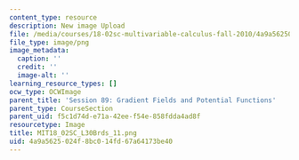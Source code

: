 ```yaml
---
content_type: resource
description: New image Upload
file: /media/courses/18-02sc-multivariable-calculus-fall-2010/4a9a5625024f8bc014fd67a64173be40_MIT18_02SC_L30Brds_11.png
file_type: image/png
image_metadata:
  caption: ''
  credit: ''
  image-alt: ''
learning_resource_types: []
ocw_type: OCWImage
parent_title: 'Session 89: Gradient Fields and Potential Functions'
parent_type: CourseSection
parent_uid: f5c1d74d-e71a-42ee-f54e-858fdda4ad8f
resourcetype: Image
title: MIT18_02SC_L30Brds_11.png
uid: 4a9a5625-024f-8bc0-14fd-67a64173be40
---
```


